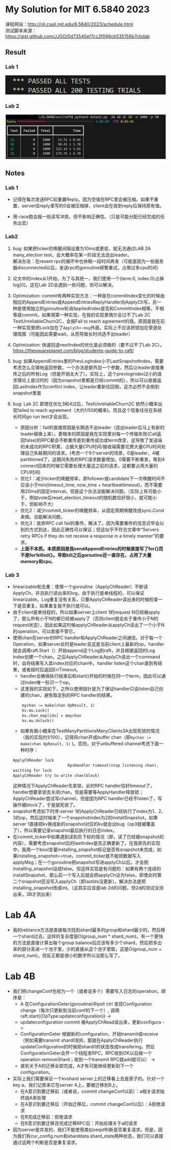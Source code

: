 # My Solution for MIT 6.5840 2023
课程网站：http://nil.csail.mit.edu/6.5840/2023/schedule.html  
测试脚本来源：https://gist.github.com/JJGO/0d73540ef7cc2f066cb535156b7cbdab 
## Result
### Lab 1
![Lab1_test_result](picture/lab1_result.png)
### Lab 2
![Lab2_test_result](picture/lab2_result.png)

## Notes
### Lab 1
+ 记得在每次发送RPC前重置Reply。因为空值在RPC里会被压缩。如果不重置，server往reply里写的0会被压缩掉，client会在收到reply后保持原有值。

+ 用-race跑会报一些读写冲突，但不影响正确性。（只是可能分配已经完成的任务出去）

### Lab2
1. bug: 如果把ticker的唤醒间隔设置为10ms或更低，就无法通过LAB 2A many_election test，会大概率在某一阶段无法选出leader。  
解决办法：在resent rpc的循环中也休眠一段时间再发（可能是因为一些服务器disconnected以后，发送rpc的goroutine频繁重试，占用过多cpu时间）
2. 论文中的index从1开始，为了与其统一，我们使用一个{term:0, index:0}占掉log[0]。这在Lab 2D会遇到一些问题，但可以解决。
3. Optimization: commit有两种实现方法：一种是在commitIndex变化的时候由相应的AppendEntries或AppendEntriesReplyHandler向ApplyCh写，另一种是使用独立的goroutine轮询AppliedIndex是否和CommitIndex相等，不相等就commit。如果用第一种实现，在我的实现里偶尔会过不了Lab 2C TestUnreliableChurn2C，会报Fail to reach agreement的错。原因是我在前一种实现里把Lock加在了``ApplyCh<-msg``外面，实际上不应该把锁加在管道处理周围（可能因此需要wait，从而导致长时间选不出leader）
4. Optimization: 快速回退nextIndex的优化是必须做的（要不过不了Lab 2C）。https://thesquareplanet.com/blog/students-guide-to-raft/
5. bug: 如果AppendEntries里的PrevLogIndex小于LastSnapshotIndex，需要考虑怎么合理地返回参数。一个办法是额外加一个参数，然后让leader直接重传之后的所有Log（但是开销太大了）。实际上，这个prevlogindex过小的请求理论上是过时的（因为snapshot里都是已经commit的），所以可以直接返回LastIndex作为conflict index，让leader重新往回倒，这次必然不会倒到snapshot里面
6. bug: Lab 2C 即使在优化3和4过后，TestUnreliableChurn2C 依然小概率出现failed to reach agreement（大约1/50的概率)。而且这个现象往往在系统长时间go run test才会出现。

    + 原因分析：fail的直接原因是长期选不出leader（选出leader后马上有新的leader替换上来）。更根本的原因是我在实现里对每一个传输失败(Call返回false)的RPC都会不断重传直到重传成功或term改变，这导致了发送端的未成功的RPC积累，占据大量CPU时间/接收端需要花费大量CPU时间处理自己失联期间的请求。(考虑一个5个server的场景，0是leader，4被partitioned了，这期间失败的RPC请求数量增加，0需要不断重发，等到4 connect回来的时候它需要处理大量这之前的请求，这都要占用大量的CPU时间)
    + 优化1：减少ticker的唤醒频率，即follower或candidate下一次唤醒时间不应该小于min(timeout_time, now_time + heartbeattimeout)，而不需要用20ms的固定interval。但是这个办法没能解决问题。（实际上有可能小于，例如vote后reset_election_timeout的随机数恰好很小，就可能小于，但影响不大）
    + 优化2：减少commit_ticker的唤醒频率，从固定周期唤醒改成sync.Cond来做。没能解决问题。
    + 优化3：放弃RPC call fail的重传，解决了。因为需要重传的信息迟早会以别的方式到达，因此正确性可以保证；但这似乎不符合文章中“Servers retry RPCs if they do not receive a response in a timely manner”的要求。
    + **上面不本质。本质原因是我sendAppendEntries的时候直接写了for{}而不是for!killed{}。导致kill之后goroutine还一直存在，占用了大量memory和cpu**。
### Lab 3
+ linearizable和去重：使用一个goroutine（ApplyChReader）不断读ApplyCh，并且执行读出来的log，由于执行是单线程的，可以保证linearizable。Log重复没有关系，只要ApplyChReader读出来的时候检查一下是否重复，如果重复就不执行就可以。
+ 由于client是单线程的，所以如果server上client 1的request N已经被apply了，那么所有小于N的都已经被apply了（否则client就会处于重传小于N的request状态），因此如果这时候applyChReader从applyCh读出了一个小于N的operation，可以直接不管它。
+ 使用chan在server的RPC handler和ApplyChReader之间通信。对于每一个Operation，如果server此时是leader且这是当前client上最新的op，handler就会调用raft.Start（）开始append这个Log到raft，并且根据返回的Log Index创建一个chan。之后ApplyChReader从ApplyCh读出一个command时，会将结果写入其index对应的chan中。handler listen这个chan直到有结果，或者超时后返回ErrTimeout。
    + handler会确保执行结束后和start()开始的时候在同一个term，因此可以通过index唯一标识一个op。 
    + 这里我的实现如下，之所以使用指针是为了保证handler只会listen自己创建的chan，避免取走别的RPC handler的结果。
    ```
    	mychan := make(chan OpResult, 1)
        kv.mu.Lock()
        kv.chan_map[idx] = &mychan
        kv.mu.Unlock()
    ```
    + 如果有极小概率在TestManyPartitionsManyClients3A出现死锁的情况（我的实现约1/100），记得将chan开成buffer chan（即`mychan := make(chan OpResult, 1)` )。否则，对于unbuffered channel考虑下面一种时序：
    ```
    ApplyChReader lock
                            RpcHandler timeout(stop listening chan), waitting for lock
    ApplyChReader try to write chan(block)
    ```
    这种情况下ApplyChReader先拿锁，此时RPC handler恰好timeout了，handler想要拿锁去关闭chan，但是需要等ApplyHandler释放锁；ApplyChReader尝试写channel，但是因为RPC handler已经不listen了，写操作被block了，于是就死锁了。
+ snapshot考虑如下时序:server 1的ApplyChReader已经执行了index为1、2、3的op，然后这时候来了一个snapshotindex为2的installSnapshot，如果server 1直接把kv换成新的snapshot对应的kv就会出bug（op3就被覆盖了），所以需要记录snapshot最后执行的日志index。
+ 在commit_ticker中如果遇到读到负下标的情况（即，读了已经被snapshot的内容），需要考虑snapshot后的lastIndex是否正确更新了。在我原先的实现中，我用一个bool变量installing_snapshot标记是否有snapshot未完成，如果installing_snapshot==true，commit_ticker就不能把数据写入applyMsg；在一个goroutine把snapshot写进applyCh以后，才会把installing_snapshot设成false。但这样实现是有问题的：如果有两个连续的installSnapshot，那么前一个写入后就会把applyCh设为false，即使此时第二个snapshot还没写入applyCh（即lastIdx没更新）。解决办法是把installing_snapshot改成int。（这其实应该是lab 2d的问题，但2d的测试没测出来，3B才测出来）

# Lab 4A
+ 我的reblance方法是直接每次找到shard最多的group和shard最少的，然后移一个shard过去。这样的复杂度是O(group_num * shard_num)。有一个更快的方法是直接计算出每个group balance后应该有多少个shard，然后把多出来的部分丢进一个池子里，少的直接从这个池子里取，这是O(group_num + shard_num)。但反正都是很小的数字所以没那么写了。

# Lab 4B
+ 我们把changeConf也视为一个（或者说多个）需要写入日志的operation。顺序是：
    + A 在ConfigurationGeter(goroutine)中poll ctrl 发现Configuration change（每次只更新到当前conf的下一个）, 调用raft.start({OpType:updateconfiguration}) ->
    + updateconfiguration commit 被ApplyChRead读出来，更新configura ->
    + ConfigurationGeter 根据新的configuration，开始transmit或receive（例如需要transmit shard0到B，那就在ApplyChReader执行updateConfiguration的时候把shard0的状态改成transfering，然后ConfigurationGeter会开一个线程发RPC，RPC收到OK以后做一个operation removeShard；收到一个transmit RPC就add就可以） -> 
    + 直到关于A的迁移全部完成，A才有可能继续更新到下一个configuration。
+ 实际上我们需要保证一个kvshard server上的迁移看上去是原子的。针对一个key a，我们记原来它在server A上，要被迁移到B上。
    + 在A意识到要迁移前（或者说，commit changeConf以前）：a相关请求始终由A来处理
    + 在A意识到要迁移后（开始迁移后，commit changeConf以后）：A拒绝请求
    + 在B完成迁移前：拒绝请求
    + 在B意识到要迁移且完成迁移RPC后：开始处理关于a的请求
+ 因为server是并发的，我们不能使用类似seqid判断是否重复请求。但是，因为我们有cur_config.num和sharddata.shard_state两种状态，我们可以直接通过这两个判断是否是重复请求。